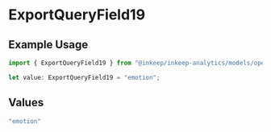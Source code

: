 # ExportQueryField19

## Example Usage

```typescript
import { ExportQueryField19 } from "@inkeep/inkeep-analytics/models/operations";

let value: ExportQueryField19 = "emotion";
```

## Values

```typescript
"emotion"
```